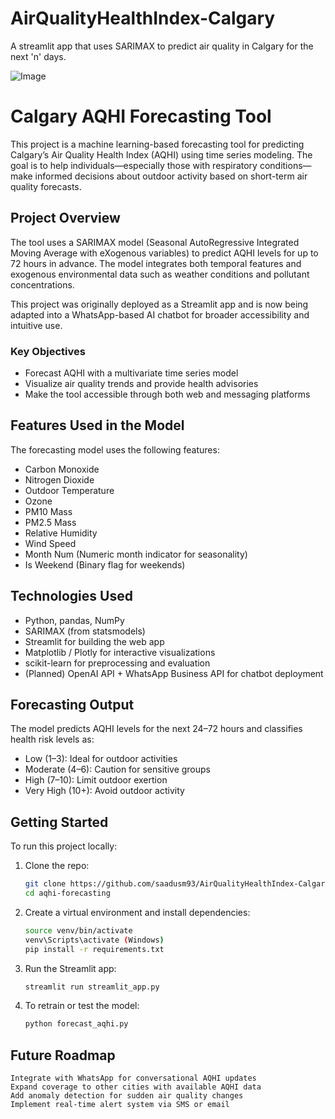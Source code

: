 # AirQualityHealthIndex-Calgary
A streamlit app that uses SARIMAX to predict air quality in Calgary for the next 'n' days. 

![Image](https://github.com/user-attachments/assets/81b4b6bc-4b75-45e0-ade2-81ecc1375823)

# Calgary AQHI Forecasting Tool

This project is a machine learning-based forecasting tool for predicting Calgary’s Air Quality Health Index (AQHI) using time series modeling. The goal is to help individuals—especially those with respiratory conditions—make informed decisions about outdoor activity based on short-term air quality forecasts.

## Project Overview

The tool uses a SARIMAX model (Seasonal AutoRegressive Integrated Moving Average with eXogenous variables) to predict AQHI levels for up to 72 hours in advance. The model integrates both temporal features and exogenous environmental data such as weather conditions and pollutant concentrations.

This project was originally deployed as a Streamlit app and is now being adapted into a WhatsApp-based AI chatbot for broader accessibility and intuitive use.

### Key Objectives
- Forecast AQHI with a multivariate time series model
- Visualize air quality trends and provide health advisories
- Make the tool accessible through both web and messaging platforms

## Features Used in the Model

The forecasting model uses the following features:

- Carbon Monoxide  
- Nitrogen Dioxide  
- Outdoor Temperature  
- Ozone  
- PM10 Mass  
- PM2.5 Mass  
- Relative Humidity  
- Wind Speed  
- Month Num (Numeric month indicator for seasonality)  
- Is Weekend (Binary flag for weekends)

## Technologies Used

- Python, pandas, NumPy  
- SARIMAX (from statsmodels)  
- Streamlit for building the web app  
- Matplotlib / Plotly for interactive visualizations  
- scikit-learn for preprocessing and evaluation  
- (Planned) OpenAI API + WhatsApp Business API for chatbot deployment

## Forecasting Output

The model predicts AQHI levels for the next 24–72 hours and classifies health risk levels as:

- Low (1–3): Ideal for outdoor activities  
- Moderate (4–6): Caution for sensitive groups  
- High (7–10): Limit outdoor exertion  
- Very High (10+): Avoid outdoor activity

## Getting Started

To run this project locally:

1. Clone the repo:
   ```bash
   git clone https://github.com/saadusm93/AirQualityHealthIndex-Calgary.git 
   cd aqhi-forecasting

2. Create a virtual environment and install dependencies:
   ```bash python -m venv venv
   source venv/bin/activate
   venv\Scripts\activate (Windows)
   pip install -r requirements.txt

4. Run the Streamlit app:
   ```bash
   streamlit run streamlit_app.py

6. To retrain or test the model:
   ```bash
   python forecast_aqhi.py


## Future Roadmap
    Integrate with WhatsApp for conversational AQHI updates
    Expand coverage to other cities with available AQHI data
    Add anomaly detection for sudden air quality changes
    Implement real-time alert system via SMS or email
